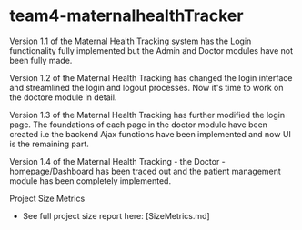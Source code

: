 # team4-maternalhealthTracker
Version 1.1 of the Maternal Health Tracking system has the Login functionality fully implemented but the Admin and Doctor modules have not been fully made.

Version 1.2 of the Maternal Health Tracking has changed the login interface and streamlined the login and logout processes. Now it's time to work on the doctore module in detail.

Version 1.3 of the Maternal Health Tracking has further modified the login page. The foundations of each page in the doctor module have been created i.e the backend Ajax functions have been implemented and now UI is the remaining part.

Version 1.4 of the Maternal Health Tracking - the Doctor - homepage/Dashboard has been traced out and the patient management module has been completely implemented.

 Project Size Metrics
- See full project size report here: [SizeMetrics.md]
